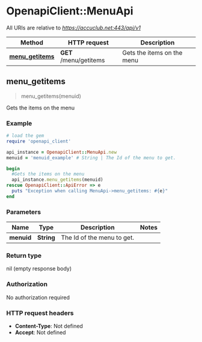 # OpenapiClient::MenuApi

All URIs are relative to *https://accuclub.net:443/api/v1*

Method | HTTP request | Description
------------- | ------------- | -------------
[**menu_getitems**](MenuApi.md#menu_getitems) | **GET** /menu/getitems | Gets the items on the menu



## menu_getitems

> menu_getitems(menuid)

Gets the items on the menu

### Example

```ruby
# load the gem
require 'openapi_client'

api_instance = OpenapiClient::MenuApi.new
menuid = 'menuid_example' # String | The Id of the menu to get.

begin
  #Gets the items on the menu
  api_instance.menu_getitems(menuid)
rescue OpenapiClient::ApiError => e
  puts "Exception when calling MenuApi->menu_getitems: #{e}"
end
```

### Parameters


Name | Type | Description  | Notes
------------- | ------------- | ------------- | -------------
 **menuid** | **String**| The Id of the menu to get. | 

### Return type

nil (empty response body)

### Authorization

No authorization required

### HTTP request headers

- **Content-Type**: Not defined
- **Accept**: Not defined

